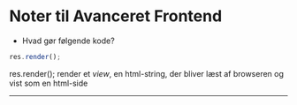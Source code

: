 # Noter til Avanceret Frontend

* Hvad gør følgende kode?
```javascript
res.render();
```
res.render(); render et *view*, en html-string, der bliver læst af browseren og vist som en html-side

---

